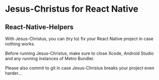 # Jesus-Christus for React Native
## React-Native-Helpers

With Jesus-Christus, you can (try to) fix your React Native project in case nothing works.

Before running Jesus-Christus, make sure to close Xcode, Android Studio and any running instances of Metro Bundler.

Please also commit to git in case Jesus-Christus breaks your project even harder...